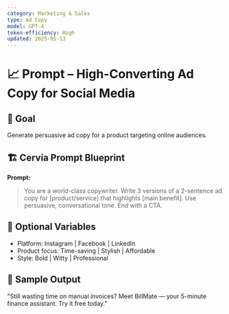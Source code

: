 ```yaml
---
category: Marketing & Sales
type: Ad Copy
model: GPT-4
token-efficiency: High
updated: 2025-05-13
---
```


# 📈 Prompt – High-Converting Ad Copy for Social Media

## 🧠 Goal  
Generate persuasive ad copy for a product targeting online audiences.

## 🏗️ Cervia Prompt Blueprint

**Prompt:**

> You are a world-class copywriter. Write 3 versions of a 2-sentence ad copy for [product/service] that highlights [main benefit]. Use persuasive, conversational tone. End with a CTA.

## 🔄 Optional Variables  
- Platform: Instagram | Facebook | LinkedIn  
- Product focus: Time-saving | Stylish | Affordable  
- Style: Bold | Witty | Professional

## 🧪 Sample Output  
"Still wasting time on manual invoices? Meet BillMate — your 5-minute finance assistant. Try it free today."


